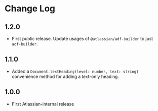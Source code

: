 # Change Log

## 1.2.0

* First public release. Update usages of `@atlassian/adf-builder` to just `adf-builder`.

## 1.1.0

* Added a `Document.textHeading(level: number, text: string)` convenience method for adding a text-only heading.

## 1.0.0

* First Atlassian-internal release
